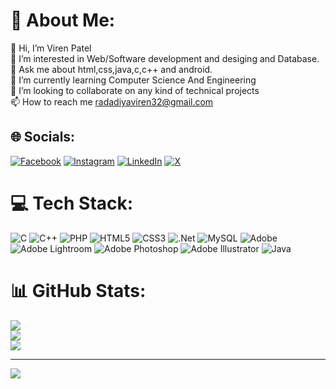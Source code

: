 # 💫 About Me:
👋 Hi, I’m Viren Patel<br>👀 I’m interested in Web/Software development and desiging and Database.<br>💬 Ask me about html,css,java,c,c++ and android.<br>🌱 I’m currently learning Computer Science And Engineering<br>💞️ I’m looking to collaborate on any kind of technical projects<br>📫 How to reach me radadiyaviren32@gmail.com


## 🌐 Socials:
[![Facebook](https://img.shields.io/badge/Facebook-%231877F2.svg?logo=Facebook&logoColor=white)](https://facebook.com/https://www.facebook.com/profile.php?id=100093162650483&mibextid=ZbWKwL) [![Instagram](https://img.shields.io/badge/Instagram-%23E4405F.svg?logo=Instagram&logoColor=white)](https://instagram.com/https://www.instagram.com/webx_creation?igsh=MWh2dm9jdHA1N3I2cQ==) [![LinkedIn](https://img.shields.io/badge/LinkedIn-%230077B5.svg?logo=linkedin&logoColor=white)](https://linkedin.com/in/https://www.linkedin.com/company/the-webx-developers/) [![X](https://img.shields.io/badge/X-black.svg?logo=X&logoColor=white)](https://x.com/https://twitter.com/Webx_developers?t=aiIxAAwG43z8ABumOwigVg&s=09) 

# 💻 Tech Stack:
![C](https://img.shields.io/badge/c-%2300599C.svg?style=flat-square&logo=c&logoColor=white) ![C++](https://img.shields.io/badge/c++-%2300599C.svg?style=flat-square&logo=c%2B%2B&logoColor=white) ![PHP](https://img.shields.io/badge/php-%23777BB4.svg?style=flat-square&logo=php&logoColor=white) ![HTML5](https://img.shields.io/badge/html5-%23E34F26.svg?style=flat-square&logo=html5&logoColor=white) ![CSS3](https://img.shields.io/badge/css3-%231572B6.svg?style=flat-square&logo=css3&logoColor=white) ![.Net](https://img.shields.io/badge/.NET-5C2D91?style=flat-square&logo=.net&logoColor=white) ![MySQL](https://img.shields.io/badge/mysql-%2300000f.svg?style=flat-square&logo=mysql&logoColor=white) ![Adobe](https://img.shields.io/badge/adobe-%23FF0000.svg?style=flat-square&logo=adobe&logoColor=white) ![Adobe Lightroom](https://img.shields.io/badge/Adobe%20Lightroom-31A8FF.svg?style=flat-square&logo=Adobe%20Lightroom&logoColor=white) ![Adobe Photoshop](https://img.shields.io/badge/adobe%20photoshop-%2331A8FF.svg?style=flat-square&logo=adobe%20photoshop&logoColor=white) ![Adobe Illustrator](https://img.shields.io/badge/adobe%20illustrator-%23FF9A00.svg?style=flat-square&logo=adobe%20illustrator&logoColor=white) ![Java](https://img.shields.io/badge/java-%23ED8B00.svg?style=flat-square&logo=openjdk&logoColor=white)
# 📊 GitHub Stats:
![](https://github-readme-stats.vercel.app/api?username=VirenPatel2005&theme=nord&hide_border=false&include_all_commits=true&count_private=true)<br/>
![](https://github-readme-streak-stats.herokuapp.com/?user=VirenPatel2005&theme=nord&hide_border=false)<br/>
![](https://github-readme-stats.vercel.app/api/top-langs/?username=VirenPatel2005&theme=nord&hide_border=false&include_all_commits=true&count_private=true&layout=compact)

---
[![](https://visitcount.itsvg.in/api?id=VirenPatel2005&icon=0&color=0)](https://visitcount.itsvg.in)

<!-- Proudly created with GPRM ( https://gprm.itsvg.in ) -->
